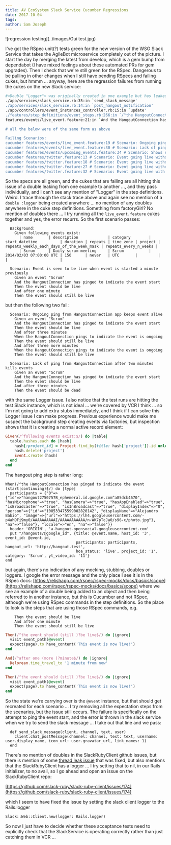 ```yaml
---
title: AV EcoSystem Slack Service Cucumber Regressions
date: 2017-10-04
tags: 
author: Sam Joseph
---
```


![regression testing](../images/Gui test.jpg)

I've got the RSpec unit(?) tests green for the new version of the WSO Slack Service that takes the AgileBot microservice completely out of the picture.  I start the day by merging the latest from develop, which is a gem bump from dependabot (I have mixed feelings about these automated PRs for gem upgrades).  Then I check that we're still green for the RSpec.  Dangerous to be pulling in other changes when I still have pending RSpecs and failing cukes, but hmmm ... anyway, here are the regression failures from running the cukes on the new Slack service:

```sh
#<Double "Logger"> was originally created in one example but has leaked into another example and can no longer be used. rspec-mocks' doubles are designed to only last for one example, and you need to create a new one in each example you wish to use it for. (RSpec::Mocks::ExpiredTestDoubleError)
./app/services/slack_service.rb:35:in `send_slack_message'
./app/services/slack_service.rb:14:in `post_hangout_notification'
./app/controllers/event_instances_controller.rb:15:in `update'
./features/step_definitions/event_steps.rb:266:in `/^the HangoutConnection has pinged to indicate the event (start|continuing)$/'
features/events/live_event.feature:21:in `And the HangoutConnection has pinged to indicate the event start'

# all the below were of the same form as above

Failing Scenarios:
cucumber features/events/live_event.feature:19 # Scenario: Ongoing ping from HangoutConnection app keeps event alive
cucumber features/events/live_event.feature:30 # Scenario: Lack of ping from HangoutConnection after two minutes kills events
cucumber features/events/upcoming_events.feature:34 # Scenario: Shows event past end time when still live
cucumber features/twitter.feature:13 # Scenario: Event going live without valid live stream does not cause youtube link to be tweeted
cucumber features/twitter.feature:18 # Scenario: Event going live without valid live stream will have youtube link tweeted later when live
cucumber features/twitter.feature:27 # Scenario: Event going live without valid live stream still causes hangout link to be tweeted
cucumber features/twitter.feature:32 # Scenario: Event going live with valid livestream causes tweets of hangout link and youtube link to be sent
```

So the specs are all green, and the cukes that are failing are all hitting this issue of a double leaking from one example to another ..., and they pass individually, and I can't see any mention of "Logger" in the step definitions. Weird.  I trace through the stack trace above and again see no mention of a `double :logger` being created anywhere ... no mention of any doubles anywhere in the cuke step definitions.  Something from factoryGirl?  No mention of doubles there ... I try running all the `live_event.feature` cukes together and yes, the error recurrs.  So the first scenario passes:

```
  Background:
    Given following events exist:
      | name       | description             | category        | start_datetime          | duration | repeats | time_zone | project | repeats_weekly_each_days_of_the_week_mask | repeats_every_n_weeks |
      | Scrum      | Daily scrum meeting     | Scrum           | 2014/02/03 07:00:00 UTC | 150      | never   | UTC       |         |                                           |                       |

  Scenario: Event is seen to be live when event is started a minute previously
    Given an event "Scrum"
    And the HangoutConnection has pinged to indicate the event start
    Then the event should be live
    And after one minute
    Then the event should still be live
```

but then the following two fail:

```
  Scenario: Ongoing ping from HangoutConnection app keeps event alive
    Given an event "Scrum"
    And the HangoutConnection has pinged to indicate the event start
    Then the event should be live
    And after three minutes
    When the HangoutConnection pings to indicate the event is ongoing
    Then the event should still be live
    And after three more minutes
    When the HangoutConnection pings to indicate the event is ongoing
    Then the event should still be live

  Scenario: Lack of ping from HangoutConnection after two minutes kills events
    Given an event "Scrum"
    And the HangoutConnection has pinged to indicate the event start
    Then the event should be live
    And after three minutes
    Then the event should be dead
```

with the same Logger issue.  I also notice that the test runs are hitting the test Slack instance, which is not ideal ... we're covered by VCR I think ... so I'm not going to add extra stubs immediately, and I think if I can solve this Logger issue I can make progress.  Previous experience would make me suspect the background step creating events via factories, but inspection shows that it is creating a normal active record element:

```rb
Given(/^following events exist:$/) do |table|
  table.hashes.each do |hash|
    hash[:project_id] = Project.find_by(title: hash['project']).id unless hash['project'].blank?
    hash.delete('project')
    Event.create!(hash)
  end
end
```

The hangout ping step is rather long:

```
When(/^the HangoutConnection has pinged to indicate the event (start|continuing)$/) do |type|
  participants = {"0"=>{"id"=>"hangout2750757B_ephemeral.id.google.com^a85dcb4670", "hasMicrophone"=>"true", "hasCamera"=>"true", "hasAppEnabled"=>"true", "isBroadcaster"=>"true", "isInBroadcast"=>"true", "displayIndex"=>"0", "person"=>{"id"=>"108533475599002820142", "displayName"=>"Alejandro Babio", "image"=>{"url"=>"https://lh4.googleusercontent.com/-p4ahDFi9my0/AAAAAAAAAAI/AAAAAAAAAAA/n-WK7pTcJa0/s96-c/photo.jpg"}, "na"=>"false"}, "locale"=>"en", "na"=>"false"}}
  header 'ORIGIN', 'a-hangout-opensocial.googleusercontent.com'
  put "/hangouts/@google_id", {title: @event.name, host_id: '3', event_id: @event.id,
                               participants: participants, hangout_url: 'http://hangout.test',
                               hoa_status: 'live', project_id: '1', category: 'Scrum', yt_video_id: '11'}
end
```
but again, there's no indication of any mocking, stubbing, doubles or loggers.  I google the error message and the only place I see it is in the RSpec docs: [https://relishapp.com/rspec/rspec-mocks/docs/basics/scope](https://relishapp.com/rspec/rspec-mocks/docs/basics/scope) where we see an example of a double being added to an object and then being referred to in another instance, but this is Cucumber and not RSpec, although we're using RSpec commands in the step definitions.  So the place to look is the steps that are using those RSpec commands, e.g. 

```
    Then the event should be live
    And after one minute
    Then the event should still be live
```

```rb
Then(/^the event should (still )?be live$/) do |ignore|
  visit event_path(@event)
  expect(page).to have_content('This event is now live!')
end
```

```rb
And(/^after one (more )?minute$/) do |ignore|
  Delorean.time_travel_to '1 minute from now'
end
```

```rb
Then(/^the event should (still )?be live$/) do |ignore|
  visit event_path(@event)
  expect(page).to have_content('This event is now live!')
end
```

So the state we're carrying over is the `@event` instance, but that should get recreated for each scenario ... I try removing all the expectation steps from the scenarios, but the issue still occurs.  The failure is specifically on the attempt to ping the event start, and the error is thrown in the slack service when we try to send the slack message ... I take out that line and we pass:

```
  def send_slack_message(client, channel, text, user)
    client.chat_postMessage(channel: channel, text: text, username: user.display_name, icon_url: user.gravatar_url, link_names: 1)
  end
```

There's no mention of doubles in the SlackRubyClient github issues, but there is mention of some [thread leak issue](https://github.com/slack-ruby/slack-ruby-client/issues/104) that was fixed, but also mentions that the SlackRubyClient has a logger ... I try setting that to nil, in our Rails initializer, to no avail, so I go ahead and open an issue on the SlackRubyClient repo:

[https://github.com/slack-ruby/slack-ruby-client/issues/174](https://github.com/slack-ruby/slack-ruby-client/issues/174)

which I seem to have fixed the issue by setting the slack client logger to the Rails.logger

```
Slack::Web::Client.new(logger: Rails.logger)
```

So now I just have to decide whether these acceptance tests need to explicitly check that the SlackService is operating correctly rather than just catching them in VCR ...
